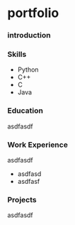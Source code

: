 # portfolio

### introduction

### Skills
- Python
- C++
- C
- Java

### Education
asdfasdf

### Work Experience
asdfasdf
- asdfasd
- asdfasf

### Projects
asdfasdf
